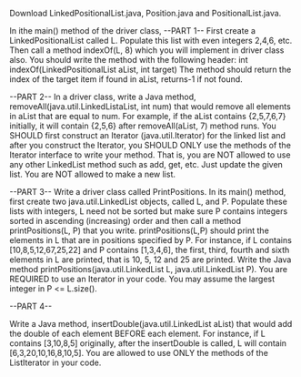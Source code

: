 Download LinkedPositionalList.java, Position.java and PositionalList.java.

In ithe main() method of the driver class, 
--PART 1--
First create a LinkedPositionalList<Integer> called L. Populate this list with even integers 2,4,6, etc.
Then call a method indexOf(L, 8) which you will implement in driver class also. 
You should write the method with the following header:
int indexOf(LinkedPositionalList<Integer> aList, int target)
The method should return the index of the target item if found in aList, returns-1 if not found.

--PART 2--
 In a driver class, write a Java method, 
 removeAll(java.util.LinkedList<Integer>aList, int num)
that would remove all elements in aList that are equal to num. 
For example, if the aList contains {2,5,7,6,7} initially, it will contain {2,5,6} after removeAll(aList, 7) method
runs. You SHOULD first construct an Iterator (java.util.Iterator) for the linked list and after
you construct the Iterator, you SHOULD ONLY use the methods of the Iterator interface to
write your method. That is, you are NOT allowed to use any other LinkedList method such as
add, get, etc. Just update the given list. You are NOT allowed to make a new list.

--PART 3--
Write a driver class called PrintPositions. In its main() method, first create two
java.util.LinkedList<Integer> objects, called L, and P. Populate these lists with integers, L
need not be sorted but make sure P contains integers sorted in ascending (increasing) order
and then call a method printPositions(L, P) that you write. printPositions(L,P) should print the
elements in L that are in positions specified by P. For instance, if L contains
[10,8,5,12,67,25,22] and P contains [1,3,4,6], the first, third, fourth and sixth elements in L
are printed, that is 10, 5, 12 and 25 are printed. Write the Java method
printPositions(java.util.LinkedList L, java.util.LinkedList P). You are REQUIRED to use an
Iterator in your code. You may assume the largest integer in P <= L.size().


--PART 4--

Write a Java method, insertDouble(java.util.LinkedList<Integer> aList) that would
add the double of each element BEFORE each element. For instance, if L contains
[3,10,8,5] originally, after the insertDouble is called, L will contain [6,3,20,10,16,8,10,5]. You
are allowed to use ONLY the methods of the ListIterator in your code.
